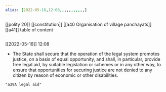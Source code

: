 ```yaml
---
alias: [2022-05-16,12:08,,,,,,,,,,,]
---
```

[[polity 20]] [[constitution]] [[a40 Organisation of village panchayats]] [[a41]]
table of content
```toc
```

[[2022-05-16]] 12:08
- The State shall secure that the operation of the legal system promotes justice, on a basis of equal opportunity, and shall, in particular, provide free legal aid, by suitable legislation or schemes or in any other way, to ensure that opportunities for securing justice are not denied to any citizen by reason of economic or other disabilities.
```query 2022-05-16 15:31
"a39A legal aid"
```
